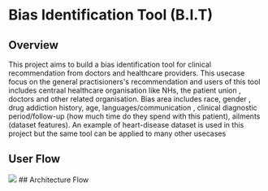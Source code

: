 # Bias Identification Tool (B.I.T)
## Overview 
This project aims to build a bias identification tool for clinical recommendation from doctors and healthcare providers. This usecase focus on the general practisioners's recommendation and users of this tool includes centraal healthcare organisation like NHs, the patient union , doctors and other related organisation. Bias area includes race, gender , drug addiction history, age, languages/communication , clinical diagnostic period/follow-up (how much time do they spend with this patient), ailments (dataset features). An example of heart-disease dataset is used in this project but the same tool can be applied to many other usecases 
## User Flow
<img src="https://github.com/embrace-call-for-code/healthcarebiasdetect/tree/master/documents/images/call_for_code_flowchart_2020.jpg">
## Architecture Flow

## 
